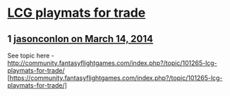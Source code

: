 # [LCG playmats for trade](https://community.fantasyflightgames.com/topic/101269-lcg-playmats-for-trade/)

## 1 [jasonconlon on March 14, 2014](https://community.fantasyflightgames.com/topic/101269-lcg-playmats-for-trade/?do=findComment&comment=1012539)

See topic here - http://community.fantasyflightgames.com/index.php?/topic/101265-lcg-playmats-for-trade/ [https://community.fantasyflightgames.com/index.php?/topic/101265-lcg-playmats-for-trade/]

